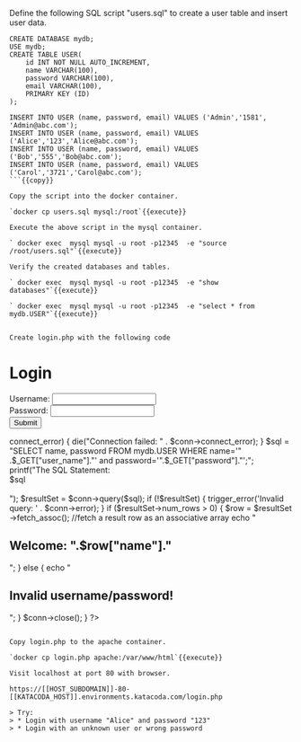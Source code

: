 Define the following SQL script "users.sql" to create a user table and insert user data.

```
CREATE DATABASE mydb;
USE mydb;
CREATE TABLE USER(
	id INT NOT NULL AUTO_INCREMENT,
	name VARCHAR(100),
	password VARCHAR(100),
	email VARCHAR(100),
	PRIMARY KEY (ID)
);

INSERT INTO USER (name, password, email) VALUES ('Admin','1581', 'Admin@abc.com');
INSERT INTO USER (name, password, email) VALUES ('Alice','123','Alice@abc.com');
INSERT INTO USER (name, password, email) VALUES ('Bob','555','Bob@abc.com');
INSERT INTO USER (name, password, email) VALUES ('Carol','3721','Carol@abc.com');
```{{copy}}

Copy the script into the docker container.

`docker cp users.sql mysql:/root`{{execute}}

Execute the above script in the mysql container.

` docker exec  mysql mysql -u root -p12345  -e "source /root/users.sql"`{{execute}}

Verify the created databases and tables.

` docker exec  mysql mysql -u root -p12345  -e "show databases"`{{execute}}

` docker exec  mysql mysql -u root -p12345  -e "select * from mydb.USER"`{{execute}}


Create login.php with the following code

```
<h1>Login</h1>
<form action="login.php" method="GET">
Username:
<input type="text" name="user_name"><br>
Password:
<input type="text" name="password"><br>
<input type="submit">
</form>


<?php
if (isset($_GET["user_name"]) && isset($_GET["password"])) {
  $servername = "mysql:3306";
   $username = "root";
   $password = "12345";
   
   // Create connection
   $conn = new mysqli($servername, $username, $password);
   // Check connection
   if ($conn->connect_error) {
        die("Connection failed: " . $conn->connect_error);
    }

    $sql = "SELECT name, password FROM mydb.USER WHERE name='"
        .$_GET["user_name"]."' and password='".$_GET["password"]."';";

    printf("The SQL Statement:<br> $sql<br/></br>");


    $resultSet = $conn->query($sql);
      if (!$resultSet) {
        trigger_error('Invalid query: ' . $conn->error);
      }

      if ($resultSet->num_rows > 0) {
          $row = $resultSet ->fetch_assoc(); //fetch a result row as an associative array
            echo "<h2> Welcome: ".$row["name"]."</h2>";
      }
      else {
          echo "<h2>Invalid username/password!</h2>";
      }

    $conn->close();
}
?>
```{{copy}}

Copy login.php to the apache container.

`docker cp login.php apache:/var/www/html`{{execute}}

Visit localhost at port 80 with browser.

https://[[HOST_SUBDOMAIN]]-80-[[KATACODA_HOST]].environments.katacoda.com/login.php

> Try:
> * Login with username "Alice" and password "123"
> * Login with an unknown user or wrong password

